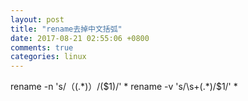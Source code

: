 ```yaml
---
layout: post
title: "rename去掉中文括弧"
date: 2017-08-21 02:55:06 +0800
comments: true
categories: linux
---
```

rename -n 's/（(.*)）/($1)/' *
rename -v 's/\s+(.*)/$1/' *


